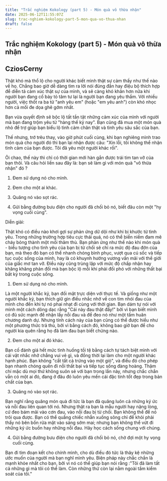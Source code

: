 ```yaml
---
title: "Trắc nghiệm Kokology (part 5) - Món quà vô thừa nhận"
date: 2025-06-12T11:55:07Z
slug: trac-nghiem-kokology-part-5-mon-qua-vo-thua-nhan
draft: false
---
```


## Trắc nghiệm Kokology (part 5) - Món quà vô thừa nhận

## CziosCerny

Thật khó mà thổ lộ cho người khác biết mình thật sự cảm thấy như thế nào về họ. Chẳng bao giờ dễ dàng tìm ra lời nói đúng đắn hay điệu bộ thích hợp để diễn tả cảm xúc thật sự của mình, và sẽ càng khó khăn hơn nữa khi người bạn đang cố bày tỏ tâm tư lại là người bạn đang yêu thầm. Với nhiều người, việc thốt ra ba từ "anh yêu em" (hoặc "em yêu anh") còn khó nhọc hơn cả mối đe dọa ghê gớm nhất.

Bạn vừa quyết định sẽ bộc lộ tất tần tật những cảm xúc của mình với người mà bạn đang trộm yêu từ "hàng thế kỷ nay". Bạn cũng đã mua một món quà nhỏ để trợ giúp bạn biểu lộ tình cảm chân thật và tình yêu sâu sắc của bạn.

Thế nhưng, trớ trêu thay, vào giờ phút cuối cùng, khi bạn nghiêng mình trao món quà cho người đó thì bạn lại nhận được câu: "Xin lỗi, tôi không thể nhận tình cảm của bạn được. Tôi đã yêu một người khác rồi".

Ôi chao, thế này thì chỉ có thời gian mới hàn gắn được trái tim tan vỡ của bạn thôi. Và câu hỏi liền sau đây là: bạn sẽ làm gì với món quà "vô thừa nhận" đó ?

1. Đem sử dụng nó cho mình.

2. Đem cho một ai khác.

3. Quăng nó vào sọt rác.

4. Gửi bằng đường bưu điện cho người đã chối bỏ nó, biết đâu còn một "hy vọng cuối cùng".



Diễn giải:

Thật khó có điều nào khơi gợi sự phản ứng dữ dội như khi bị khước từ tình yêu. Trong những trường hợp tiêu cực thái quá, nó có thể biến niềm đam mê cháy bỏng thành một mối thâm thù. Bạn phản ứng như thế nào khi món quà - biểu tượng cho tình yêu của bạn bị từ chối sẽ chỉ ra mức độ đau đớn của bạn, mà theo đó bạn có thể nhanh chóng bình phục, vượt qua cú sốc và tiếp tục cuộc sống của mình, hay là có khuynh hướng vương vấn mãi với thế giới của giấc mơ tan vỡ. Điều này cũng trùng lặp với mức độ chấp nhận hay khăng khăng phản đối mà bạn bộc lộ mỗi khi phải đối phó với những thất bại bất kỳ trong cuộc sống.

1. Đem sử dụng nó cho mình.

Là một người khắc kỷ, bạn đối mặt trực diện với thực tế. Và giống như một người khắc kỷ, bạn thích giữ gìn đìều nhắc nhở về con tim nhói đau của mình cho đến khi tự nó phai nhạt đi cùng với thời gian. Bạn dám tự nói với mình một cách dõng dạc rằng "Cái này đau thật đấy!" bởi vì bạn biết mình có đủ sức mạnh để nhận lấy nỗi đau và để đeo nó như một tấm huân chương danh dự. Nhưng tính cách này của bạn cũng có thể được hiểu như một phương thức trả thù, bởi vì bằng cách đó, không bao giờ bạn để cho người kia quên rằng họ đã làm đau bạn biết chừng nào.

2. Đem cho một ai đó khác.

Bạn cố đánh giá hết mức tình huống tồi tệ bằng cách tự tách biệt mình với cái vật nhắc nhở chẳng vui vẻ gì, và đồng thời lại làm cho một người khác hạnh phúc. Bạn không "cất tất cả trứng vào một giỏ", và điều đó cho phép bạn nhanh chóng quên đi nỗi thất bại và tiếp tục sống đàng hoàng. Thậm chí mặc dù mọi thứ không suôn sẻ với bạn trong lần này, nhưng chắc chắn vẫn có một ai đó, đang ở đâu đó luôn yêu mến cái đặc tính tốt đẹp trong bản chất của bạn.

3. Quăng nó vào sọt rác.

Bạn nghĩ rằng quăng món quà đi tức là bạn đã quăng luôn cả những ký ức và nỗi đau liên quan tới nó. Nhưng thật ra bạn là mẫu người hay nặng lòng, cứ đeo bám mãi vào cơn đau, vào nỗi đau bị từ chối. Bạn không thể để nó trôi qua được. Bạn có thể quẳng chiếc nhẫn xuống sông chỉ để khỏi phải thấy nó bên bồn rửa mặt vào sáng sớm mai; nhưng bạn không thể vứt đi những ký ức buồn hay những nỗi đau. Hãy học cách sống chung với chúng.

4. Gửi bằng đường bưu điện cho người đã chối bỏ nó, chờ đợi một hy vọng cuối cùng.

Bạn đi tìm đoạn kết cho chính mình, cho dù điều đó tức là thây kệ những ước muốn của người mà bạn nghĩ mình yêu. Biện pháp này chắc chắn là mạnh khỏe nhất cho bạn, bởi vì nó có thể giúp bạn nói rằng :"Tôi đã làm tất cả những gì mà tôi có thể làm. Còn những thứ còn lại nằm ngoài tầm kiểm soát của tôi."​ ​